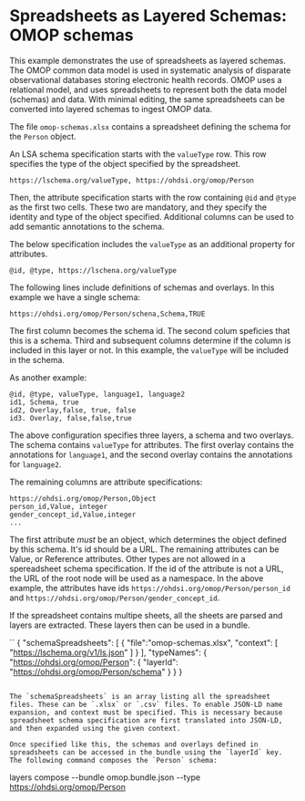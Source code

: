 # Spreadsheets as Layered Schemas: OMOP schemas

This example demonstrates the use of spreadsheets as layered
schemas. The OMOP common data model is used in systematic analysis of
disparate observational databases storing electronic health
records. OMOP uses a relational model, and uses spreadsheets to
represent both the data model (schemas) and data. With minimal
editing, the same spreadsheets can be converted into layered schemas
to ingest OMOP data.

The file `omop-schemas.xlsx` contains a spreadsheet defining the
schema for the `Person` object.

An LSA schema specification starts with the `valueType` row. This row
specifies the type of the object specified by the spreadsheet.

```
https://lschema.org/valueType, https://ohdsi.org/omop/Person
```

Then, the attribute specification starts with the row containing `@id`
and `@type` as the first two cells. These two are mandatory, and they
specify the identity and type of the object specified. Additional
columns can be used to add semantic annotations to the schema.

The below specification includes the `valueType` as an additional
property for attributes.

```
@id, @type, https://lschena.org/valueType
```

The following lines include definitions of schemas and overlays. In
this example we have a single schema:

```
https://ohdsi.org/omop/Person/schena,Schema,TRUE
```

The first column becomes the schema id. The second colum speficies
that this is a schema. Third and subsequent columns determine if the
column is included in this layer or not. In this example, the
`valueType` will be included in the schema. 

As another example:

```
@id, @type, valueType, language1, language2
id1, Schema, true
id2, Overlay,false, true, false
id3. Overlay, false,false,true
```

The above configuration specifies three layers, a schema and two
overlays. The schema contains `valueType` for attributes. The first
overlay contains the annotations for `language1`, and the second
overlay contains the annotations for `language2`.

The remaining columns are attribute specifications:

```
https://ohdsi.org/omop/Person,Object
person_id,Value, integer
gender_concept_id,Value,integer
...
```

The first attribute *must* be an object, which determines the object
defined by this schema. It's id should be a URL. The remaining
attributes can be Value, or Reference attributes. Other types are not
allowed in a spereadsheet schema specification. If the id of the
attribute is not a URL, the URL of the root node will be used as a
namespace. In the above example, the attributes have ids
`https://ohdsi.org/omop/Person/person_id` and
`https://ohdsi.org/omop/Person/gender_concept_id`.

If the spreadsheet contains multipe sheets, all the sheets are parsed
and layers are extracted. These layers then can be used in a bundle.

``
{
    "schemaSpreadsheets": [
        {
            "file":"omop-schemas.xlsx",
            "context": [ "https://lschema.org/v1/ls.json" ]
        }
    ],
    "typeNames": {
        "https://ohdsi.org/omop/Person": {
            "layerId": "https://ohdsi.org/omop/Person/schema"
        }
    }
}
```

The `schemaSpreadsheets` is an array listing all the spreadsheet
files. These can be `.xlsx` or `.csv` files. To enable JSON-LD name
expansion, and context must be specified. This is necessary because
spreadsheet schema specification are first translated into JSON-LD,
and then expanded using the given context.

Once specified like this, the schemas and overlays defined in
spreadsheets can be accessed in the bundle using the `layerId` key.
The following command composes the `Person` schema:

```
layers compose --bundle omop.bundle.json --type https://ohdsi.org/omop/Person
```
